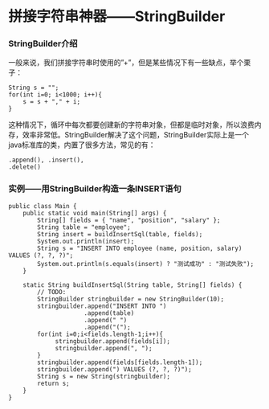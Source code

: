 # 拼接字符串神器——StringBuilder

### StringBuilder介绍



一般来说，我们拼接字符串时使用的”+”，但是某些情况下有一些缺点，举个栗子：

```
String s = "";
for(int i=0; i<1000; i++){
    s = s + "," + i;
}
```

这种情况下，循环中每次都要创建新的字符串对象，但都是临时对象，所以浪费内存，效率非常低。StringBuilder解决了这个问题，StringBuilder实际上是一个java标准库的类，内置了很多方法，常见的有：

```
.append(), .insert(),  
.delete()
```

### 实例——用StringBuilder构造一条INSERT语句

```
public class Main {
    public static void main(String[] args) {
        String[] fields = { "name", "position", "salary" };
        String table = "employee";
        String insert = buildInsertSql(table, fields);
        System.out.println(insert);
        String s = "INSERT INTO employee (name, position, salary) VALUES (?, ?, ?)";
        System.out.println(s.equals(insert) ? "测试成功" : "测试失败");
    }

    static String buildInsertSql(String table, String[] fields) {
        // TODO:
        StringBuilder stringbuilder = new StringBuilder(10);
        stringbuilder.append("INSERT INTO ")
                     .append(table)
                     .append(" ")
                     .append("(");
        for(int i=0;i<fields.length-1;i++){
             stringbuilder.append(fields[i]);
             stringbuilder.append(", ");        
        }
        stringbuilder.append(fields[fields.length-1]);
        stringbuilder.append(") VALUES (?, ?, ?)");
        String s = new String(stringbuilder);             
        return s;
    }
}
```